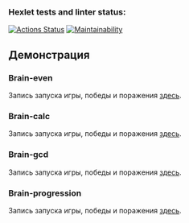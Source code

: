 ### Hexlet tests and linter status:
[![Actions Status](https://github.com/Inthetouch/fullstack-javascript-project-44/actions/workflows/hexlet-check.yml/badge.svg)](https://github.com/Inthetouch/fullstack-javascript-project-44/actions)
[![Maintainability](https://api.codeclimate.com/v1/badges/78f30006577a5780682d/maintainability)](https://codeclimate.com/github/Inthetouch/fullstack-javascript-project-44/maintainability)

## Демонстрация

### Brain-even
Запись запуска игры, победы и поражения [здесь](https://asciinema.org/a/7M8YY4qFwYlXdoszCiXdIwYGe).

### Brain-calc
Запись запуска игры, победы и поражения [здесь](https://asciinema.org/a/Pkeu0p6fhTJpqtgeIrZTluK6F).

### Brain-gcd
Запись запуска игры, победы и поражения [здесь](https://asciinema.org/a/NKx6FRIrAQBcuZKcyINHGimBh).

### Brain-progression
Запись запуска игры, победы и поражения [здесь](https://asciinema.org/a/CaJlQZlMRRAcXtOyi2Ufe8PS3).